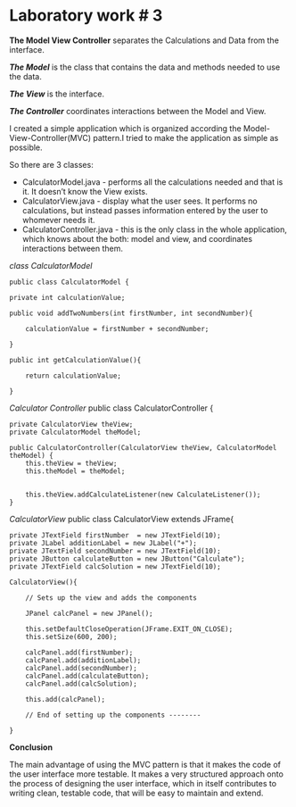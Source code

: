 # Laboratory work # 3 #

**The Model View Controller** separates the Calculations and Data from the interface. 


***The Model*** is the class that contains the data and methods needed to use the data. 

***The View*** is the interface.

***The Controller*** coordinates interactions between the Model and View.

I created a simple application which is organized according the Model-View-Controller(MVC) pattern.I tried to make the application as simple as possible.

So there are 3 classes:

-	CalculatorModel.java - performs all the calculations needed and that is it. It doesn’t know the View exists.
-	CalculatorView.java - display what the user sees. It performs no calculations, but instead passes information entered by the user to whomever needs it.
-	CalculatorController.java - this is the only class in the whole application, which knows about the both: model and view, and coordinates interactions between them.

*class CalculatorModel*

	
	public class CalculatorModel {
	
	private int calculationValue;
	
	public void addTwoNumbers(int firstNumber, int secondNumber){
		
		calculationValue = firstNumber + secondNumber;
		
	}
	
	public int getCalculationValue(){
		
		return calculationValue;
		
	}

	
*Calculator Controller*
public class CalculatorController {
	
	private CalculatorView theView;
	private CalculatorModel theModel;
	
	public CalculatorController(CalculatorView theView, CalculatorModel theModel) {
		this.theView = theView;
		this.theModel = theModel;
		
		
		this.theView.addCalculateListener(new CalculateListener());
	}

*CalculatorView*
public class CalculatorView extends JFrame{

	private JTextField firstNumber  = new JTextField(10);
	private JLabel additionLabel = new JLabel("+");
	private JTextField secondNumber = new JTextField(10);
	private JButton calculateButton = new JButton("Calculate");
	private JTextField calcSolution = new JTextField(10);
	
	CalculatorView(){
		
		// Sets up the view and adds the components
		
		JPanel calcPanel = new JPanel();
		
		this.setDefaultCloseOperation(JFrame.EXIT_ON_CLOSE);
		this.setSize(600, 200);
		
		calcPanel.add(firstNumber);
		calcPanel.add(additionLabel);
		calcPanel.add(secondNumber);
		calcPanel.add(calculateButton);
		calcPanel.add(calcSolution);
		
		this.add(calcPanel);
		
		// End of setting up the components --------
		
	}


**Conclusion**

The main advantage of using the MVC pattern is that it makes the code of the user interface more testable.
It makes a very structured approach onto the process of designing the user interface, which in itself contributes to writing clean, testable code, that will be easy to maintain and extend.


